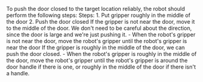 To push the door closed to the target location reliably, the robot should perform the following steps:
    Steps:  1. Put gripper roughly in the middle of the door  2. Push the door closed
    If the gripper is not near the door, move it to the middle of the door. We don't need to be careful about the direction, since the door is large and we're just pushing it.
    - When the robot's gripper is not near the door, move the robot's gripper until the robot's gripper is near the door
    If the gripper is roughly in the middle of the door, we can push the door closed.
    - When the robot's gripper is roughly in the middle of the door, move the robot's gripper until the robot's gripper is around the door handle if there is one, or roughly in the middle of the door if there isn't a handle.